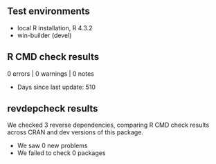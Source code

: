 ## Test environments
* local R installation, R 4.3.2
* win-builder (devel)

## R CMD check results

0 errors | 0 warnings | 0 notes

* Days since last update: 510

## revdepcheck results

We checked 3 reverse dependencies, comparing R CMD check results across CRAN and dev versions of this package.

 * We saw 0 new problems
 * We failed to check 0 packages

